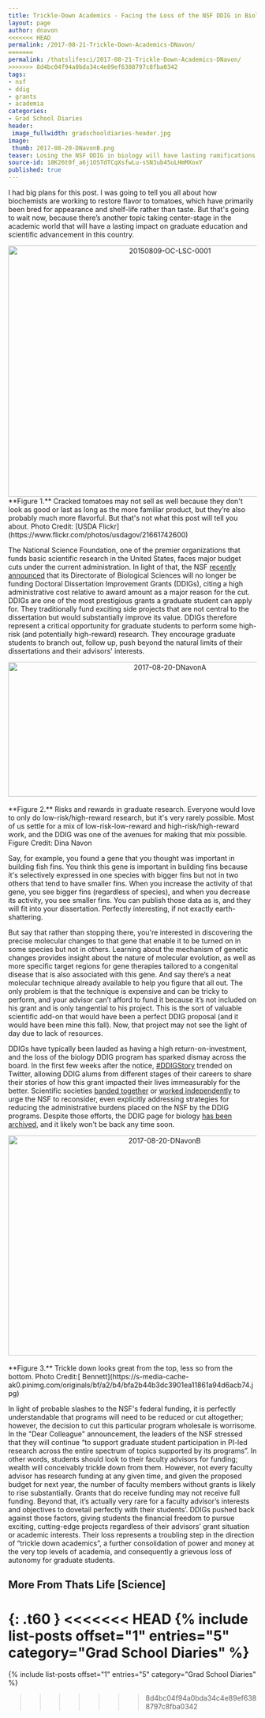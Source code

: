 ```yaml
---
title: Trickle-Down Academics - Facing the Loss of the NSF DDIG in Biology
layout: page
author: dnavon
<<<<<<< HEAD
permalink: /2017-08-21-Trickle-Down-Academics-DNavon/
=======
permalink: /thatslifesci/2017-08-21-Trickle-Down-Academics-DNavon/
>>>>>>> 8d4bc04f94a0bda34c4e89ef6388797c8fba0342
tags:
- nsf
- ddig
- grants
- academia
categories:
- Grad School Diaries
header:
 image_fullwidth: gradschooldiaries-header.jpg
image:
 thumb: 2017-08-20-DNavonB.png
teaser: Losing the NSF DDIG in biology will have lasting ramifications on graduate student independence…here’s why.
source-id: 18K26t0f_a6j1OSTdTCqXsfwLu-sSN3ub45uLHmMXoxY
published: true
---
```

I had big plans for this post.  I was going to tell you all about how biochemists are working to restore flavor to tomatoes, which have primarily been bred for appearance and shelf-life rather than taste.  But that's going to wait now, because there’s another topic taking center-stage in the academic world that will have a lasting impact on graduate education and scientific advancement in this country.

<center><a data-flickr-embed="true"  href="https://www.flickr.com/photos/usdagov/21661742600" title="20150809-OC-LSC-0001"><img src="https://farm1.staticflickr.com/663/21661742600_ec0d255bde_z.jpg" width="640" height="508" alt="20150809-OC-LSC-0001"></a><script async src="//embedr.flickr.com/assets/client-code.js" charset="utf-8"></script></center>
**Figure 1.** Cracked tomatoes may not sell as well because they don't look as good or last as long as the more familiar product, but they’re also probably much more flavorful. But that's not what this post will tell you about. Photo Credit: [USDA Flickr](https://www.flickr.com/photos/usdagov/21661742600)

The National Science Foundation, one of the premier organizations that funds basic scientific research in the United States, faces major budget cuts under the current administration.  In light of that, the NSF [recently announced](https://www.nsf.gov/pubs/2017/nsf17094/nsf17094.jsp?WT.mc_id=USNSF_25&WT.mc_ev=click) that its Directorate of Biological Sciences will no longer be funding Doctoral Dissertation Improvement Grants (DDIGs), citing a high administrative cost relative to award amount as a major reason for the cut. DDIGs are one of the most prestigious grants a graduate student can apply for.  They traditionally fund exciting side projects that are not central to the dissertation but would substantially improve its value.  DDIGs therefore represent a critical opportunity for graduate students to perform some high-risk (and potentially high-reward) research.  They encourage graduate students to branch out, follow up, push beyond the natural limits of their dissertations and their advisors' interests.

<center><a data-flickr-embed="true"  href="https://www.flickr.com/photos/139839751@N06/36522934972/in/dateposted-friend/" title="2017-08-20-DNavonA"><img src="https://farm5.staticflickr.com/4421/36522934972_7da0a5750d_z.jpg" width="640" height="272" alt="2017-08-20-DNavonA"></a><script async src="//embedr.flickr.com/assets/client-code.js" charset="utf-8"></script></center><br>
**Figure 2.** Risks and rewards in graduate research. Everyone would love to only do low-risk/high-reward research, but it's very rarely possible.  Most of us settle for a mix of low-risk-low-reward and high-risk/high-reward work, and the DDIG was one of the avenues for making that mix possible.  Figure Credit: Dina Navon

Say, for example, you found a gene that you thought was important in building fish fins.  You think this gene is important in building fins because it's selectively expressed in one species with bigger fins but not in two others that tend to have smaller fins.  When you increase the activity of that gene, you see bigger fins (regardless of species), and when you decrease its activity, you see smaller fins. You can publish those data as is, and they will fit into your dissertation.  Perfectly interesting, if not exactly earth-shattering.

But say that rather than stopping there, you're interested in discovering the precise molecular changes to that gene that enable it to be turned on in some species but not in others.  Learning about the mechanism of genetic changes provides insight about the nature of molecular evolution, as well as more specific target regions for gene therapies tailored to a congenital disease that is also associated with this gene.  And say there’s a neat molecular technique already available to help you figure that all out.  The only problem is that the technique is expensive and can be tricky to perform, and your advisor can’t afford to fund it because it’s not included on his grant and is only tangential to his project. This is the sort of valuable scientific add-on that would have been a perfect DDIG proposal (and it would have been mine this fall).  Now, that project may not see the light of day due to lack of resources.

DDIGs have typically been lauded as having a high return-on-investment, and the loss of the biology DDIG program has sparked dismay across the board.  In the first few weeks after the notice, [#DDIGStory](https://twitter.com/search?q=%23ddigstory&src=typd) trended on Twitter, allowing DDIG alums from different stages of their careers to share their stories of how this grant impacted their lives immeasurably for the better.  Scientific societies [banded together](http://www.amnat.org/announcements/LTRDDIG.html) or [worked independently](https://www.esa.org/esablog/ecology-in-policy/esa-urges-nsf-to-keep-the-doctoral-dissertation-improvement-grant-ddig-program/) to urge the NSF to reconsider, even explicitly addressing strategies for reducing the administrative burdens placed on the NSF by the DDIG programs. Despite those efforts, the DDIG page for biology [has been archived](https://www.nsf.gov/funding/pgm_summ.jsp?pims_id=5234), and it likely won't be back any time soon. 

<center><a data-flickr-embed="true"  href="https://www.flickr.com/photos/139839751@N06/36692232915/in/dateposted-friend/" title="2017-08-20-DNavonB"><img src="https://farm5.staticflickr.com/4397/36692232915_15244fc5b7_z.jpg" width="618" height="445" alt="2017-08-20-DNavonB"></a><script async src="//embedr.flickr.com/assets/client-code.js" charset="utf-8"></script></center><br>
**Figure 3.** Trickle down looks great from the top, less so from the bottom. Photo Credit:[ Bennett](https://s-media-cache-ak0.pinimg.com/originals/bf/a2/b4/bfa2b44b3dc3901ea11861a94d6acb74.jpg)

In light of probable slashes to the NSF's federal funding, it is perfectly understandable that programs will need to be reduced or cut altogether; however, the decision to cut this particular program wholesale is worrisome.  In the "Dear Colleague" announcement, the leaders of the NSF stressed that they will continue “to support graduate student participation in PI-led research across the entire spectrum of topics supported by its programs”.  In other words, students should look to their faculty advisors for funding; wealth will conceivably trickle down from them.  However, not every faculty advisor has research funding at any given time, and given the proposed budget for next year, the number of faculty members without grants is likely to rise substantially.  Grants that do receive funding may not receive full funding.  Beyond that, it’s actually very rare for a faculty advisor’s interests and objectives to dovetail perfectly with their students’. DDIGs pushed back against those factors, giving students the financial freedom to pursue exciting, cutting-edge projects regardless of their advisors’ grant situation or academic interests.  Their loss represents a troubling step in the direction of “trickle down academics”, a further consolidation of power and money at the very top levels of academia, and consequently a grievous loss of autonomy for graduate students. 

## More From Thats Life [Science]
{: .t60 }
<<<<<<< HEAD
{% include list-posts offset="1" entries="5" category="Grad School Diaries" %}
=======
{% include list-posts offset="1" entries="5" category="Grad School Diaries" %}

>>>>>>> 8d4bc04f94a0bda34c4e89ef6388797c8fba0342
